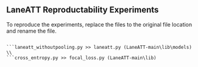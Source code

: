 ## LaneATT Reproductability Experiments
To reproduce the experiments, replace the files to the original file location and rename the file.
```After replace the files, run the code according to the train part of the README.md file in the original LaneATT code.

```laneatt_withoutpooling.py >> laneatt.py (LaneATT-main\lib\models) \\
```cross_entropy.py >> focal_loss.py (LaneATT-main\lib)
